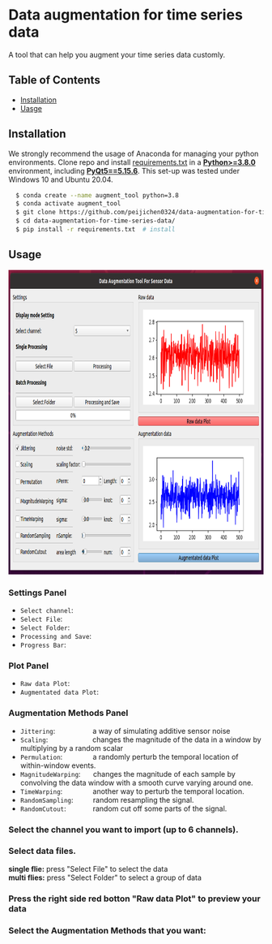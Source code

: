 # Data augmentation for time series data
A tool that can help you  augment your time series data customly.

## Table of Contents
 * [Installation](#installation)
 * [Uasge](#usage)

## Installation
We strongly recommend the usage of Anaconda for managing your python environments. Clone repo and install [requirements.txt](https://github.com/peijichen0324/data-augmentation-for-time-series-data/blob/main/requirements.txt) in a
[**Python>=3.8.0**](https://www.python.org/) environment, including
[**PyQt5==5.15.6**](https://riverbankcomputing.com/software/pyqt/).
This set-up was tested under Windows 10 and Ubuntu 20.04.

```bash
  $ conda create --name augment_tool python=3.8
  $ conda activate augment_tool
  $ git clone https://github.com/peijichen0324/data-augmentation-for-time-series-data  # clone
  $ cd data-augmentation-for-time-series-data/
  $ pip install -r requirements.txt  # install
```

## Usage
<div align='center'>
<img src = 'figure/gui.png' height="600px" width="800px">
</div>

### Settings Panel

- `Select channel`:
- `Select File`:
- `Select Folder`:
- `Processing and Save`:
- `Progress Bar`:

### Plot Panel

- `Raw data Plot`:
- `Augmentated data Plot`:

### Augmentation Methods Panel

- `Jittering`:&emsp;&emsp;&emsp;&emsp;&emsp;         a way of simulating additive sensor noise
- `Scaling`:&emsp;&emsp;&emsp;&emsp;&emsp;&emsp;     changes the magnitude of the data in a window by multiplying by a random scalar
- `Permulation`:&emsp;&emsp;&emsp;&emsp;             a randomly perturb the temporal location of within-window events. 
- `MagnitudeWarping`:&ensp;&emsp;                    changes the magnitude of each sample by convolving the data window with a smooth curve varying around one.
- `TimeWarping`:&emsp;&emsp;&emsp;&emsp;             another way to perturb the temporal location. 
- `RandomSampling`:&emsp;&ensp;&emsp;                 random resampling  the signal.
- `RandomCutout`:&emsp;&emsp;&ensp;&emsp;             random cut off some parts of the signal.

### Select the channel you want to import (up to 6 channels).
### Select data files.<br>
**single flie:** press "Select File" to select the data<br>
**multi flies:** press "Select Folder" to select a group of data
### Press the right side red botton "Raw data Plot" to preview your data
### Select the Augmentation Methods that you want:<br>
